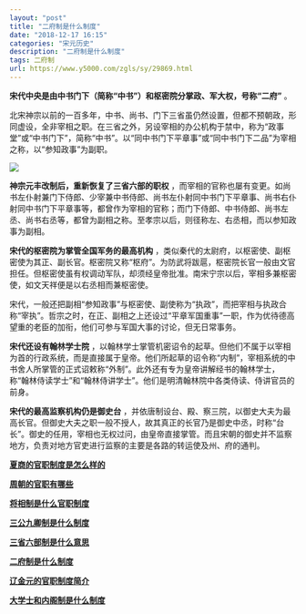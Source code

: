 ```yaml
---
layout: "post"
title: "二府制是什么制度"
date: "2018-12-17 16:15"
categories: "宋元历史"
description: "二府制是什么制度"
tags: 二府制
url: https://www.y5000.com/zgls/sy/29869.html
---
```






**宋代中央是由中书门下（简称“中书”）和枢密院分掌政、军大权，号称“二府”** 。

北宋神宗以前的一百多年，中书、尚书、门下三省虽仍然设置，但都不预朝政，形同虚设，全非宰相之职。在三省之外，另设宰相的办公机构于禁中，称为“政事堂”或“中书门下”，简称“中书”。以“同中书门下平章事”或“同中书门下二品”为宰相之称，以“参知政事”为副职。

![](https://img.y5000.com/uploads/allimg/180423/8-1P423145121R2.jpg)

**神宗元丰改制后，重新恢复了三省六部的职权**
，而宰相的官称也屡有变更。如尚书左仆射兼门下侍郎、少宰兼中书侍郎、尚书左仆射同中书门下平章事、尚书右仆射同中书门下平章事等，都曾作为宰相的官称；而门下侍郎、中书侍郎、尚书左丞、尚书右丞等，都曾为副相之称。至孝宗以后，则径称左、右丞相，而以参知政事为副相。

**宋代的枢密院为掌管全国军务的最高机构**
，类似秦代的太尉府，以枢密使、副枢密使为其正、副长官。枢密院又称“枢府”。为防武将跋扈，枢密院长官一般由文官担任。但枢密使虽有权调动军队，却须经皇帝批准。南宋宁宗以后，宰相多兼枢密使，如文天祥便是以右丞相而兼枢密使。

宋代，一般还把副相“参知政事”与枢密使、副使称为“执政”，而把宰相与执政合称“宰执”。哲宗之时，在正、副相之上还设过“平章军国重事”一职，作为优待德高望重的老臣的加衔，他们可参与军国大事的讨论，但无日常事务。

**宋代还设有翰林学士院**
，以翰林学士掌管机密诏令的起草。但他们不属于以宰相为首的行政系统，而是直接属于皇帝。他们所起草的诏令称“内制”，宰相系统的中书舍人所掌管的正式诏敕称“外制”。此外还有专为皇帝讲解经书的翰林学士，称“翰林侍读学士”和“翰林侍讲学士”。他们是明清翰林院中各类侍读、侍讲官员的前身。

**宋代的最高监察机构仍是御史台**
，并依唐制设台、殿、察三院，以御史大夫为最高长官。但御史大夫之职一般不授人，故其真正的长官乃是御史中丞，时称“台长”。御史的任用，宰相也无权过问，由皇帝直接掌管。而且宋朝的御史并不监察地方，负责对地方官吏进行监察的主要是各路的转运使及州、府的通判。

**[夏商的官职制度是怎么样的](https://www.y5000.com/zgls/xsz/29864.html)**

**[周朝的官职有哪些](https://www.y5000.com/zgls/xsz/29865.html)**

**[将相制是什么官职制度](https://www.y5000.com/zgls/cqzg/29866.html)**

**[三公九卿制是什么制度](https://www.y5000.com/zgls/qh/29867.html)**

**[三省六部制是什么意思](https://www.y5000.com/zgls/29868.html)**

**[二府制是什么制度](https://www.y5000.com/zgls/sy/29869.html)**

**[辽金元的官职制度简介](https://www.y5000.com/zgls/liaojinlishi/2018/0423/29870.html)**

**[大学士和内阁制是什么制度](https://www.y5000.com/zgls/mq/29871.html)**
